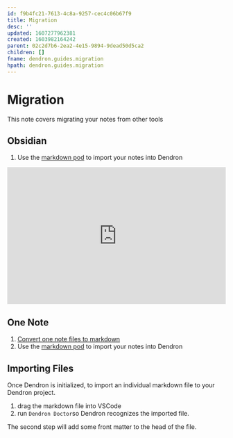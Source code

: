 ```yaml
---
id: f9b4fc21-7613-4c8a-9257-cec4c06b67f9
title: Migration
desc: ''
updated: 1607277962381
created: 1603982164242
parent: 02c2d7b6-2ea2-4e15-9894-9dead50d5ca2
children: []
fname: dendron.guides.migration
hpath: dendron.guides.migration
---
```

# Migration

This note covers migrating your notes from other tools

## Obsidian

1. Use the [markdown pod](13c4a608-0a32-4c62-9c7e-2b7f9f2d18bf) to import your notes into Dendron

<div style="position: relative; padding-bottom: 62.5%; height: 0;"><iframe src="https://www.loom.com/embed/b2cb9672c6814ae5b149eae8e3fbca0b" frameborder="0" webkitallowfullscreen mozallowfullscreen allowfullscreen style="position: absolute; top: 0; left: 0; width: 100%; height: 100%;"></iframe></div>

## One Note

1. [Convert one note files to markdown](https://itectec.com/superuser/how-to-export-all-onenote-pages-to-individual-markdown-files/)
2. Use the [markdown pod](13c4a608-0a32-4c62-9c7e-2b7f9f2d18bf) to import your notes into Dendron

## Importing Files

Once Dendron is initialized, to import an individual markdown file to your Dendron project.

1. drag the markdown file into VSCode
2. run `Dendron Doctor`so Dendron recognizes the imported file. 

The second step will add some front matter to the head of the file.

